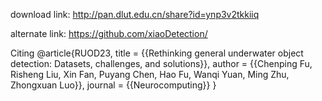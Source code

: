 download link: http://pan.dlut.edu.cn/share?id=ynp3v2tkkiiq

alternate link: https://github.com/xiaoDetection/


Citing
@article{RUOD23,
    title = {{Rethinking general underwater object detection: Datasets, challenges, and solutions}},
    author = {{Chenping Fu, Risheng Liu, Xin Fan, Puyang Chen, Hao Fu, Wanqi Yuan, Ming Zhu, Zhongxuan Luo}},
    journal = {{Neurocomputing}}
}
